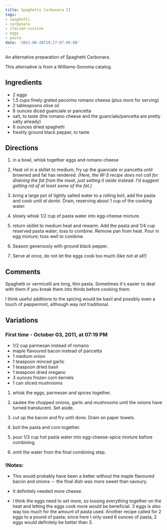 ```yaml
---
title: Spaghetti Carbonara II
tags:
- spaghetti
- carbonara
- italian-cuisine
- eggs
- pasta
date: '2011-06-28T19:27:07-05:00'
---
```

An alternative preparation of Spaghetti Carbonara.

This alternative is from a Williams-Sonoma catalog.

## Ingredients

* 2 eggs
* 1.5 cups finely grated pecorino romano cheese (plus more for serving)
* 2 tablespoons olive oil
* 6 ounces diced guanciale or pancetta
* salt, to taste (the romano cheese and the guanciale/pancetta are pretty salty already)
* 6 ounces dried spaghetti
* freshly ground black pepper, to taste

## Directions

1.  in a bowl, whisk together eggs and romano cheese


1.  Heat oil in a skillet to medium, fry up the guanciale or pancetta until browned and fat has rendered. *(Here, the W-S recipe does not call for draining the fat from the meat, just setting it aside instead. I'd suggest getting rid of at least some of the fat.)*

1.  bring a large pot of lightly salted water to a rolling boil, add the pasta and cook until *al denté*. Drain, reserving about 1 cup of the cooking water.

1.  slowly whisk 1/2 cup of pasta water into egg-cheese mixture.

1.  return skillet to medium heat and rewarm. Add the pasta and 1/4 cup reserved pasta water; toss to combine. Remove pan from heat. Pour in egg mixture; toss well to combine.

1.  Season generously with ground black pepper.

1.  Serve at once, do not let the eggs cook too much (like not at all!)


## Comments

Spaghetti or vermicelli are long, thin pasta. Sometimes it's easier to deal with them if you break them into thirds before cooking them.

I think useful additions to the spicing would be basil and possibly even a touch of peppermint, although way not traditional.


## Variations

###  First time - October 03, 2011, at 07:19 PM

* 1/2 cup parmesan instead of romano
* maple flavoured bacon instead of pancetta
* 1 medium onion
* 1 teaspoon minced garlic
* 1 teaspoon dried basil
* 1 teaspoon dried oregano
* 3 ounces frozen corn kernels
* 1 can sliced mushrooms

1.  whisk the eggs, parmesan and spices together.

1.  sautee the chopped onions, garlic and mushrooms until the onions have turned translucent. Set aside.

1.  cut up the bacon and fry until done. Drain on paper towels.

1.  boil the pasta and corn together.

1.  pour 1/3 cup hot pasta water into egg-cheese-spice mixture before combining.

1.  omit the water from the final combining step.

### !Notes: 

* This would probably have been a better without the maple flavoured bacon and onions -- the final dish was more sweet than savoury.

* It definitely needed more cheese.

* I think the eggs need to set more, so tossing everything together on the heat and letting the eggs cook more would be beneficial. 3 eggs is also way too much for the amount of pasta used. Another recipe called for 2 eggs to a pound of pasta; since here I only used 6 ounces of pasta, 2 eggs would definitely be better than 3.

